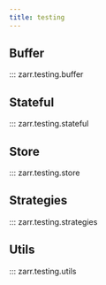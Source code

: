 ```yaml
---
title: testing
---
```


## Buffer

::: zarr.testing.buffer

## Stateful

::: zarr.testing.stateful

## Store

::: zarr.testing.store

## Strategies

::: zarr.testing.strategies

## Utils

::: zarr.testing.utils
